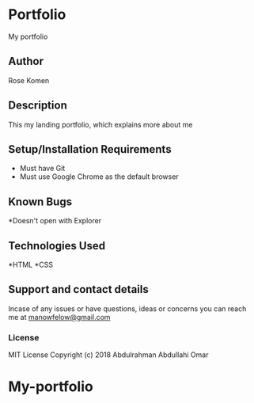 # Portfolio

My portfolio

## Author

Rose Komen

## Description

This my landing portfolio, which explains more about me

## Setup/Installation Requirements

* Must have Git
* Must use Google Chrome as the default browser

## Known Bugs

*Doesn't open with Explorer

## Technologies Used

*HTML
*CSS
## Support and contact details

Incase of any issues or have questions, ideas or concerns you can reach me at manowfelow@gmail.com

### License

MIT License
Copyright (c) 2018 Abdulrahman Abdullahi Omar
# My-portfolio
